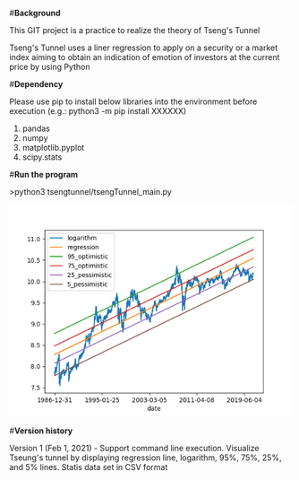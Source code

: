#**Background**

This GIT project is a practice to realize the theory of Tseng's Tunnel

Tseng's Tunnel uses a liner regression to apply on a security or a market index aiming to obtain an indication of emotion of investors at the current price by using Python

#**Dependency**

Please use pip to install below libraries into the environment before execution (e.g.: python3 -m pip install XXXXXX)
1. pandas
2. numpy
3. matplotlib.pyplot
4. scipy.stats

#**Run the program**

\>python3 tsengtunnel/tsengTunnel_main.py

![plot](./readme_intro.png)

#**Version history**

Version 1 (Feb 1, 2021) - Support command line execution.  Visualize Tseung's tunnel by displaying regression line, logarithm, 95%, 75%, 25%, and 5% lines.  Statis data set in CSV format
